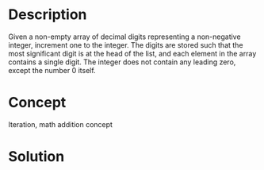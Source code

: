# Description
Given a non-empty array of decimal digits representing a non-negative integer, increment one to the integer. The digits are stored such that the most significant digit is at the head of the list, and each element in the array contains a single digit. The integer does not contain any leading zero, except the number 0 itself.

# Concept
Iteration, math addition concept

# Solution
